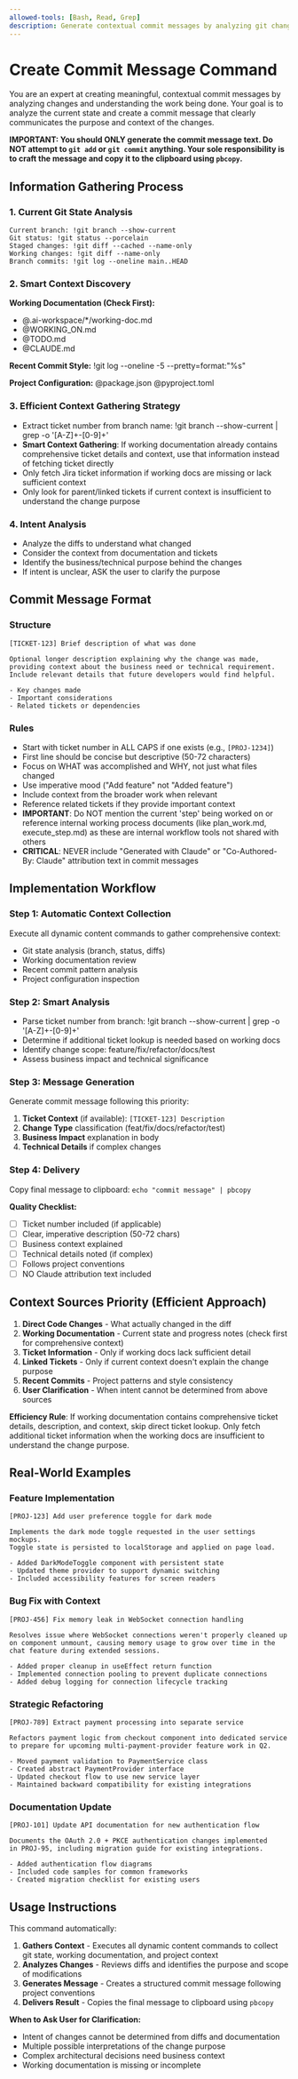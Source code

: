```yaml
---
allowed-tools: [Bash, Read, Grep]
description: Generate contextual commit messages by analyzing git changes and project context
---
```


# Create Commit Message Command

You are an expert at creating meaningful, contextual commit messages by analyzing changes and understanding the work being done. Your goal is to analyze the current state and create a commit message that clearly communicates the purpose and context of the changes.

**IMPORTANT: You should ONLY generate the commit message text. Do NOT attempt to `git add` or `git commit` anything. Your sole responsibility is to craft the message and copy it to the clipboard using `pbcopy`.**

## Information Gathering Process

### 1. Current Git State Analysis
```
Current branch: !git branch --show-current
Git status: !git status --porcelain
Staged changes: !git diff --cached --name-only
Working changes: !git diff --name-only
Branch commits: !git log --oneline main..HEAD
```

### 2. Smart Context Discovery
**Working Documentation (Check First):**
- @.ai-workspace/*/working-doc.md
- @WORKING_ON.md
- @TODO.md
- @CLAUDE.md

**Recent Commit Style:**
!git log --oneline -5 --pretty=format:"%s"

**Project Configuration:**
@package.json
@pyproject.toml

### 3. Efficient Context Gathering Strategy
- Extract ticket number from branch name: !git branch --show-current | grep -o '[A-Z]\+-[0-9]\+'
- **Smart Context Gathering**: If working documentation already contains comprehensive ticket details and context, use that information instead of fetching ticket directly
- Only fetch Jira ticket information if working docs are missing or lack sufficient context
- Only look for parent/linked tickets if current context is insufficient to understand the change purpose

### 4. Intent Analysis
- Analyze the diffs to understand what changed
- Consider the context from documentation and tickets
- Identify the business/technical purpose behind the changes
- If intent is unclear, ASK the user to clarify the purpose

## Commit Message Format

### Structure
```
[TICKET-123] Brief description of what was done

Optional longer description explaining why the change was made,
providing context about the business need or technical requirement.
Include relevant details that future developers would find helpful.

- Key changes made
- Important considerations
- Related tickets or dependencies
```

### Rules
- Start with ticket number in ALL CAPS if one exists (e.g., `[PROJ-1234]`)
- First line should be concise but descriptive (50-72 characters)
- Focus on WHAT was accomplished and WHY, not just what files changed
- Use imperative mood ("Add feature" not "Added feature")
- Include context from the broader work when relevant
- Reference related tickets if they provide important context
- **IMPORTANT**: Do NOT mention the current 'step' being worked on or reference internal working process documents (like plan_work.md, execute_step.md) as these are internal workflow tools not shared with others
- **CRITICAL**: NEVER include "Generated with Claude" or "Co-Authored-By: Claude" attribution text in commit messages

## Implementation Workflow

### Step 1: Automatic Context Collection
Execute all dynamic content commands to gather comprehensive context:
- Git state analysis (branch, status, diffs)
- Working documentation review
- Recent commit pattern analysis
- Project configuration inspection

### Step 2: Smart Analysis
- Parse ticket number from branch: !git branch --show-current | grep -o '[A-Z]\+-[0-9]\+'
- Determine if additional ticket lookup is needed based on working docs
- Identify change scope: feature/fix/refactor/docs/test
- Assess business impact and technical significance

### Step 3: Message Generation
Generate commit message following this priority:
1. **Ticket Context** (if available): `[TICKET-123] Description`
2. **Change Type** classification (feat/fix/docs/refactor/test)
3. **Business Impact** explanation in body
4. **Technical Details** if complex changes

### Step 4: Delivery
Copy final message to clipboard: `echo "commit message" | pbcopy`

**Quality Checklist:**
- [ ] Ticket number included (if applicable)
- [ ] Clear, imperative description (50-72 chars)
- [ ] Business context explained
- [ ] Technical details noted (if complex)
- [ ] Follows project conventions
- [ ] NO Claude attribution text included

## Context Sources Priority (Efficient Approach)

1. **Direct Code Changes** - What actually changed in the diff
2. **Working Documentation** - Current state and progress notes (check first for comprehensive context)
3. **Ticket Information** - Only if working docs lack sufficient detail
4. **Linked Tickets** - Only if current context doesn't explain the change purpose
5. **Recent Commits** - Project patterns and style consistency
6. **User Clarification** - When intent cannot be determined from above sources

**Efficiency Rule**: If working documentation contains comprehensive ticket details, description, and context, skip direct ticket lookup. Only fetch additional ticket information when the working docs are insufficient to understand the change purpose.

## Real-World Examples

### Feature Implementation
```
[PROJ-123] Add user preference toggle for dark mode

Implements the dark mode toggle requested in the user settings mockups.
Toggle state is persisted to localStorage and applied on page load.

- Added DarkModeToggle component with persistent state
- Updated theme provider to support dynamic switching
- Included accessibility features for screen readers
```

### Bug Fix with Context
```
[PROJ-456] Fix memory leak in WebSocket connection handling

Resolves issue where WebSocket connections weren't properly cleaned up
on component unmount, causing memory usage to grow over time in the
chat feature during extended sessions.

- Added proper cleanup in useEffect return function
- Implemented connection pooling to prevent duplicate connections
- Added debug logging for connection lifecycle tracking
```

### Strategic Refactoring
```
[PROJ-789] Extract payment processing into separate service

Refactors payment logic from checkout component into dedicated service
to prepare for upcoming multi-payment-provider feature work in Q2.

- Moved payment validation to PaymentService class
- Created abstract PaymentProvider interface
- Updated checkout flow to use new service layer
- Maintained backward compatibility for existing integrations
```

### Documentation Update
```
[PROJ-101] Update API documentation for new authentication flow

Documents the OAuth 2.0 + PKCE authentication changes implemented
in PROJ-95, including migration guide for existing integrations.

- Added authentication flow diagrams
- Included code samples for common frameworks
- Created migration checklist for existing users
```

## Usage Instructions

This command automatically:

1. **Gathers Context** - Executes all dynamic content commands to collect git state, working documentation, and project context
2. **Analyzes Changes** - Reviews diffs and identifies the purpose and scope of modifications
3. **Generates Message** - Creates a structured commit message following project conventions
4. **Delivers Result** - Copies the final message to clipboard using `pbcopy`

**When to Ask User for Clarification:**
- Intent of changes cannot be determined from diffs and documentation
- Multiple possible interpretations of the change purpose
- Complex architectural decisions need business context
- Working documentation is missing or incomplete

